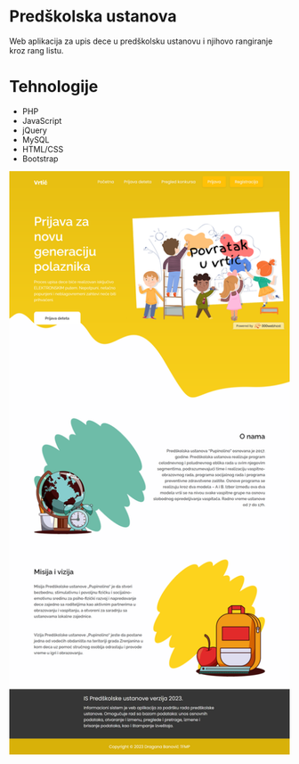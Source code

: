 # Predškolska ustanova
<p align="start">
Web aplikacija za upis dece u predškolsku ustanovu i njihovo rangiranje kroz rang listu. 
</p>


# Tehnologije
<ul>
<li>PHP</li>
<li>JavaScript</li>
<li>jQuery</li>
<li>MySQL</li>
<li>HTML/CSS</li>
<li>Bootstrap</li>
</ul>


<p align="center">
  <img src="sajt.png" width="600" title="hover text">
</p>
